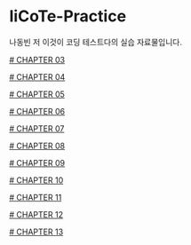 # IiCoTe-Practice
나동빈 저 이것이 코딩 테스트다의 실습 자료물입니다.

<a href="https://github.com/roqhdehd502/IiCoTe-Practice/tree/main/CHAPTER03"># CHAPTER 03</a>

<a href="https://github.com/roqhdehd502/IiCoTe-Practice/tree/main/CHAPTER04"># CHAPTER 04</a>

<a href="https://github.com/roqhdehd502/IiCoTe-Practice/tree/main/CHAPTER05"># CHAPTER 05</a>

<a href="https://github.com/roqhdehd502/IiCoTe-Practice/tree/main/CHAPTER06"># CHAPTER 06</a>

<a href="https://github.com/roqhdehd502/IiCoTe-Practice/tree/main/CHAPTER07"># CHAPTER 07</a>

<a href="https://github.com/roqhdehd502/IiCoTe-Practice/tree/main/CHAPTER08"># CHAPTER 08</a>

<a href="https://github.com/roqhdehd502/IiCoTe-Practice/tree/main/CHAPTER09"># CHAPTER 09</a>

<a href="https://github.com/roqhdehd502/IiCoTe-Practice/tree/main/CHAPTER10"># CHAPTER 10</a>

<a href="https://github.com/roqhdehd502/IiCoTe-Practice/tree/main/CHAPTER11"># CHAPTER 11</a>

<a href="https://github.com/roqhdehd502/IiCoTe-Practice/tree/main/CHAPTER12"># CHAPTER 12</a>

<a href="https://github.com/roqhdehd502/IiCoTe-Practice/tree/main/CHAPTER13"># CHAPTER 13</a>
